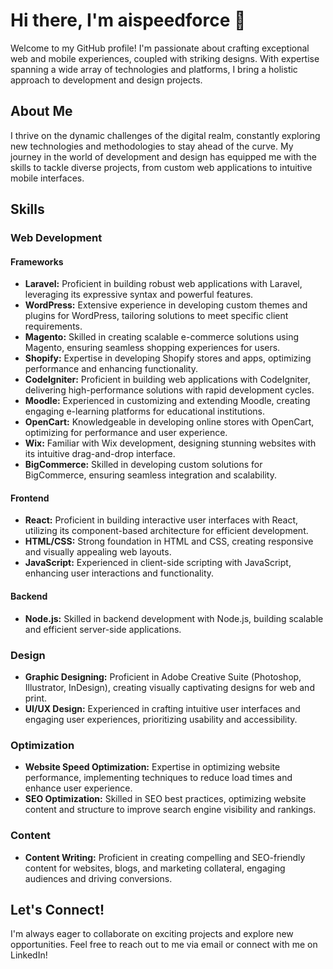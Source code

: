 # Hi there, I'm aispeedforce 👋

Welcome to my GitHub profile! I'm passionate about crafting exceptional web and mobile experiences, coupled with striking designs. With expertise spanning a wide array of technologies and platforms, I bring a holistic approach to development and design projects.

## About Me

I thrive on the dynamic challenges of the digital realm, constantly exploring new technologies and methodologies to stay ahead of the curve. My journey in the world of development and design has equipped me with the skills to tackle diverse projects, from custom web applications to intuitive mobile interfaces.

## Skills

### Web Development

#### Frameworks
- **Laravel:** Proficient in building robust web applications with Laravel, leveraging its expressive syntax and powerful features.
- **WordPress:** Extensive experience in developing custom themes and plugins for WordPress, tailoring solutions to meet specific client requirements.
- **Magento:** Skilled in creating scalable e-commerce solutions using Magento, ensuring seamless shopping experiences for users.
- **Shopify:** Expertise in developing Shopify stores and apps, optimizing performance and enhancing functionality.
- **CodeIgniter:** Proficient in building web applications with CodeIgniter, delivering high-performance solutions with rapid development cycles.
- **Moodle:** Experienced in customizing and extending Moodle, creating engaging e-learning platforms for educational institutions.
- **OpenCart:** Knowledgeable in developing online stores with OpenCart, optimizing for performance and user experience.
- **Wix:** Familiar with Wix development, designing stunning websites with its intuitive drag-and-drop interface.
- **BigCommerce:** Skilled in developing custom solutions for BigCommerce, ensuring seamless integration and scalability.

#### Frontend
- **React:** Proficient in building interactive user interfaces with React, utilizing its component-based architecture for efficient development.
- **HTML/CSS:** Strong foundation in HTML and CSS, creating responsive and visually appealing web layouts.
- **JavaScript:** Experienced in client-side scripting with JavaScript, enhancing user interactions and functionality.

#### Backend
- **Node.js:** Skilled in backend development with Node.js, building scalable and efficient server-side applications.

### Design
- **Graphic Designing:** Proficient in Adobe Creative Suite (Photoshop, Illustrator, InDesign), creating visually captivating designs for web and print.
- **UI/UX Design:** Experienced in crafting intuitive user interfaces and engaging user experiences, prioritizing usability and accessibility.

### Optimization
- **Website Speed Optimization:** Expertise in optimizing website performance, implementing techniques to reduce load times and enhance user experience.
- **SEO Optimization:** Skilled in SEO best practices, optimizing website content and structure to improve search engine visibility and rankings.

### Content
- **Content Writing:** Proficient in creating compelling and SEO-friendly content for websites, blogs, and marketing collateral, engaging audiences and driving conversions.

## Let's Connect!

I'm always eager to collaborate on exciting projects and explore new opportunities. Feel free to reach out to me via email or connect with me on LinkedIn!

